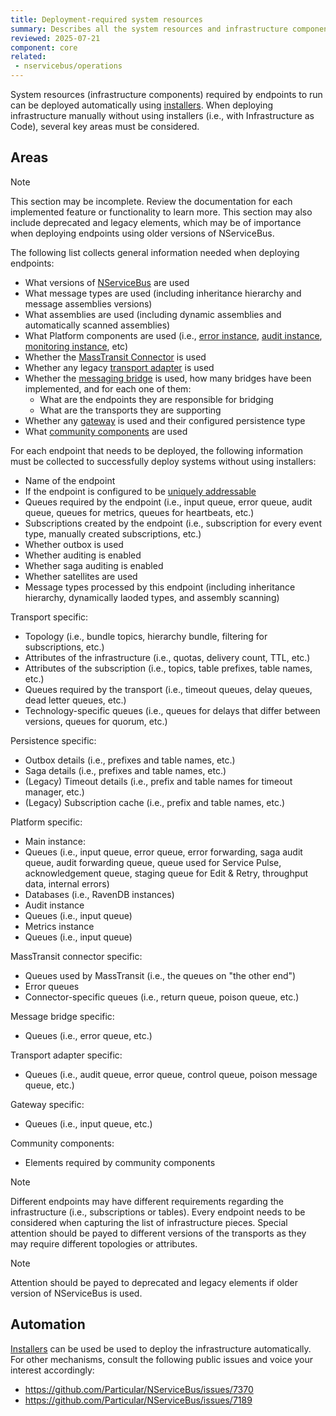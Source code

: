 ```yaml
---
title: Deployment-required system resources
summary: Describes all the system resources and infrastructure components needed for endpoints to work properly
reviewed: 2025-07-21
component: core
related:
 - nservicebus/operations
---
```


System resources (infrastructure components) required by endpoints to run can be deployed automatically using [installers](/nservicebus/operations/installers.md). When deploying infrastructure manually without using installers (i.e., with Infrastructure as Code), several key areas must be considered.

## Areas

> [!NOTE]
> This section may be incomplete. Review the documentation for each implemented feature or functionality to learn more. This section may also include deprecated and legacy elements, which may be of importance when deploying endpoints using older versions of NServiceBus.

The following list collects general information needed when deploying endpoints:

- What versions of [NServiceBus](/nservicebus/) are used
- What message types are used (including inheritance hierarchy and message assemblies versions)
- What assemblies are used (including dynamic assemblies and automatically scanned assemblies)
- What Platform components are used (i.e., [error instance](/servicecontrol/servicecontrol-instances/), [audit instance](/servicecontrol/audit-instances/), [monitoring instance](/servicecontrol/monitoring-instances/), etc)
- Whether the [MassTransit Connector](/servicecontrol/masstransit/) is used
- Whether any legacy [transport adapter](/servicecontrol/transport-adapter) is used
- Whether the [messaging bridge](/nservicebus/bridge/) is used, how many bridges have been implemented, and for each one of them:
  - What are the endpoints they are responsible for bridging
  - What are the transports they are supporting
- Whether any [gateway](/nservicebus/gateway/) is used and their configured  persistence type
- What [community components](/nservicebus/community/) are used

For each endpoint that needs to be deployed, the following information must be collected to successfully deploy systems without using installers:

- Name of the endpoint
- If the endpoint is configured to be [uniquely addressable](/nservicebus/messaging/routing#make-instance-uniquely-addressable)
- Queues required by the endpoint (i.e., input queue, error queue, audit queue, queues for metrics, queues for heartbeats, etc.)
- Subscriptions created by the endpoint (i.e., subscription for every event type, manually created subscriptions, etc.)
- Whether outbox is used
- Whether auditing is enabled
- Whether saga auditing is enabled
- Whether satellites are used
- Message types processed by this endpoint (including inheritance hierarchy, dynamically laoded types, and assembly scanning)

Transport specific:

- Topology (i.e., bundle topics, hierarchy bundle, filtering for subscriptions, etc.)
- Attributes of the infrastructure (i.e., quotas, delivery count, TTL, etc.)
- Attributes of the subscription (i.e., topics, table prefixes, table names, etc.)
- Queues required by the transport (i.e., timeout queues, delay queues, dead letter queues, etc.)
- Technology-specific queues (i.e., queues for delays that differ between versions, queues for quorum, etc.)

Persistence specific:

- Outbox details (i.e., prefixes and table names, etc.)
- Saga details (i.e., prefixes and table names, etc.)
- (Legacy) Timeout details (i.e., prefix and table names for timeout manager, etc.)
- (Legacy) Subscription cache (i.e., prefix and table names, etc.)

Platform specific:

- Main instance:
 - Queues (i.e., input queue, error queue, error forwarding, saga audit queue, audit forwarding queue, queue used for Service Pulse, acknowledgement queue, staging queue for Edit & Retry, throughput data, internal errors)
 - Databases (i.e., RavenDB instances)
- Audit instance
 - Queues (i.e., input queue)
- Metrics instance
 - Queues (i.e., input queue)

MassTransit connector specific:

- Queues used by MassTransit (i.e., the queues on "the other end")
- Error queues
- Connector-specific queues (i.e., return queue, poison queue, etc.)

Message bridge specific:

- Queues (i.e., error queue, etc.)

Transport adapter specific:

- Queues (i.e., audit queue, error queue, control queue, poison message queue, etc.)

Gateway specific:

- Queues (i.e., input queue, etc.)

Community components:

- Elements required by community components


> [!NOTE]
> Different endpoints may have different requirements regarding the infrastructure (i.e., subscriptions or tables). Every endpoint needs to be considered when capturing the list of infrastructure pieces. Special attention should be payed to different versions of the transports as they may require different topologies or attributes.


> [!NOTE]
> Attention should be payed to deprecated and legacy elements if older version of NServiceBus is used.


## Automation

[Installers](/nservicebus/operations/installers.md) can be used be used to deploy the infrastructure automatically. For other mechanisms, consult the following public issues and voice your interest accordingly:

- https://github.com/Particular/NServiceBus/issues/7370
- https://github.com/Particular/NServiceBus/issues/7189

